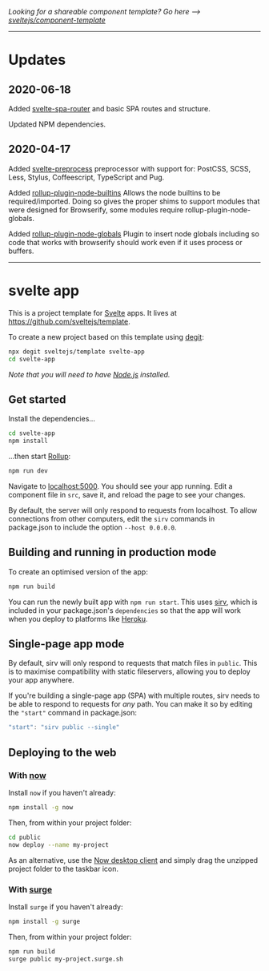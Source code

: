 *Looking for a shareable component template? Go here --> [sveltejs/component-template](https://github.com/sveltejs/component-template)*

---

# Updates

## 2020-06-18

Added [svelte-spa-router](https://www.npmjs.com/package/svelte-spa-router) and basic SPA routes and structure.

Updated NPM dependencies.

## 2020-04-17

Added [svelte-preprocess](https://www.npmjs.com/package/svelte-preprocess) preprocessor with support for: PostCSS, SCSS, Less, Stylus, Coffeescript, TypeScript and Pug.

Added [rollup-plugin-node-builtins](https://www.npmjs.com/package/rollup-plugin-node-builtins)  Allows the node builtins to be required/imported. Doing so gives the proper shims to support modules that were designed for Browserify, some modules require rollup-plugin-node-globals.

Added [rollup-plugin-node-globals](https://www.npmjs.com/package/rollup-plugin-node-globals) Plugin to insert node globals including so code that works with browserify should work even if it uses process or buffers.


---

# svelte app

This is a project template for [Svelte](https://svelte.dev) apps. It lives at https://github.com/sveltejs/template.

To create a new project based on this template using [degit](https://github.com/Rich-Harris/degit):

```bash
npx degit sveltejs/template svelte-app
cd svelte-app
```

*Note that you will need to have [Node.js](https://nodejs.org) installed.*


## Get started

Install the dependencies...

```bash
cd svelte-app
npm install
```

...then start [Rollup](https://rollupjs.org):

```bash
npm run dev
```

Navigate to [localhost:5000](http://localhost:5000). You should see your app running. Edit a component file in `src`, save it, and reload the page to see your changes.

By default, the server will only respond to requests from localhost. To allow connections from other computers, edit the `sirv` commands in package.json to include the option `--host 0.0.0.0`.


## Building and running in production mode

To create an optimised version of the app:

```bash
npm run build
```

You can run the newly built app with `npm run start`. This uses [sirv](https://github.com/lukeed/sirv), which is included in your package.json's `dependencies` so that the app will work when you deploy to platforms like [Heroku](https://heroku.com).


## Single-page app mode

By default, sirv will only respond to requests that match files in `public`. This is to maximise compatibility with static fileservers, allowing you to deploy your app anywhere.

If you're building a single-page app (SPA) with multiple routes, sirv needs to be able to respond to requests for *any* path. You can make it so by editing the `"start"` command in package.json:

```js
"start": "sirv public --single"
```


## Deploying to the web

### With [now](https://zeit.co/now)

Install `now` if you haven't already:

```bash
npm install -g now
```

Then, from within your project folder:

```bash
cd public
now deploy --name my-project
```

As an alternative, use the [Now desktop client](https://zeit.co/download) and simply drag the unzipped project folder to the taskbar icon.

### With [surge](https://surge.sh/)

Install `surge` if you haven't already:

```bash
npm install -g surge
```

Then, from within your project folder:

```bash
npm run build
surge public my-project.surge.sh
```
